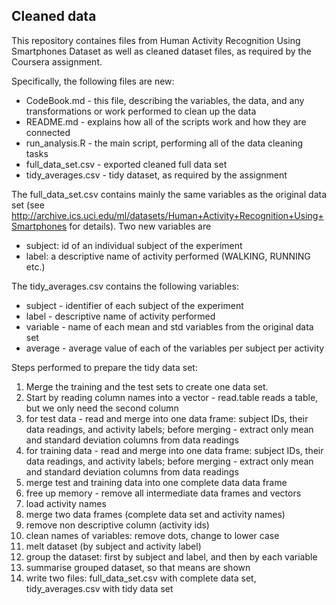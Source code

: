 ## Cleaned data

This repository containes files from Human Activity Recognition Using Smartphones Dataset as well as cleaned dataset files, as required by the Coursera assignment.

Specifically, the following files are new:
- CodeBook.md - this file, describing the variables, the data, and any transformations or work performed to clean up the data
- README.md - explains how all of the scripts work and how they are connected
- run_analysis.R - the main script, performing all of the data cleaning tasks
- full_data_set.csv - exported cleaned full data set
- tidy_averages.csv - tidy dataset, as required by the assignment

The full_data_set.csv contains mainly the same variables as the original data set (see http://archive.ics.uci.edu/ml/datasets/Human+Activity+Recognition+Using+Smartphones for details). Two new variables are
- subject: id of an individual subject of the experiment
- label: a descriptive name of activity performed (WALKING, RUNNING etc.)

The tidy_averages.csv contains the following variables:
- subject - identifier of each subject of the experiment
- label - descriptive name of activity performed
- variable - name of each mean and std variables from the original data set
- average - average value of each of the variables per subject per activity

Steps performed to prepare the tidy data set:
1. Merge the training and the test sets to create one data set.
2. Start by reading column names into a vector - read.table reads a table, but we only need the second column
3. for test data - read and merge into one data frame: subject IDs, their data readings, and activity labels; before merging - extract only mean and standard deviation columns from data readings
4. for training data - read and merge into one data frame: subject IDs, their data readings, and activity labels; before merging - extract only mean and standard deviation columns from data readings
5. merge test and training data into one complete data data frame
6. free up memory - remove all intermediate data frames and vectors
7. load activity names
8. merge two data frames (complete data set and activity names)
9. remove non descriptive column (activity ids)
10. clean names of variables: remove dots, change to lower case
11. melt dataset (by subject and activity label)
12. group the dataset: first by subject and label, and then by each variable
13. summarise grouped dataset, so that means are shown
14. write two files: full_data_set.csv with complete data set, tidy_averages.csv with tidy data set
